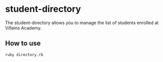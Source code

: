 # student-directory

The student-directory allows you to manage the list of students enrolled at Villains Academy.

## How to use

``` shell
ruby directory.rb
```